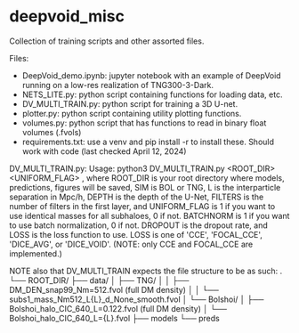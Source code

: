 # deepvoid_misc
Collection of training scripts and other assorted files. 

Files:
- DeepVoid_demo.ipynb: jupyter notebook with an example of DeepVoid running on a low-res realization of TNG300-3-Dark.
- NETS_LITE.py: python script containing functions for loading data, etc.
- DV_MULTI_TRAIN.py: python script for training a 3D U-net.
- plotter.py: python script containing utility plotting functions.
- volumes.py: python script that has functions to read in binary float volumes (.fvols)
- requirements.txt: use a venv and pip install -r to install these. Should work with code (last checked April 12, 2024)

DV_MULTI_TRAIN.py:
Usage: python3 DV_MULTI_TRAIN.py <ROOT_DIR> <SIM> <L> <DEPTH> <FILTERS> <UNIFORM_FLAG> <BATCHNORM> <DROPOUT> <LOSS>, 
        where ROOT_DIR is your root directory where models, predictions, figures will be saved,
        SIM is BOL or TNG, L is the interparticle separation in Mpc/h,
        DEPTH is the depth of the U-Net, FILTERS is the number of filters in the first layer,
        and UNIFORM_FLAG is 1 if you want to use identical masses for all subhaloes, 0 if not.
        BATCHNORM is 1 if you want to use batch normalization, 0 if not.
        DROPOUT is the dropout rate, and LOSS is the loss function to use.
        LOSS is one of 'CCE', 'FOCAL_CCE', 'DICE_AVG', or 'DICE_VOID'.
(NOTE: only CCE and FOCAL_CCE are implemented.)


NOTE also that DV_MULTI_TRAIN expects the file structure to be as such:
.
└── ROOT_DIR/
    ├── data/
    │   ├── TNG/
    │   │   ├── DM_DEN_snap99_Nm=512.fvol (full DM density)
    │   │   └── subs1_mass_Nm512_L{L}_d_None_smooth.fvol
    │   └── Bolshoi/
    │       ├── Bolshoi_halo_CIC_640_L=0.122.fvol (full DM density)
    │       └── Bolshoi_halo_CIC_640_L={L}.fvol
    ├── models
    └── preds
